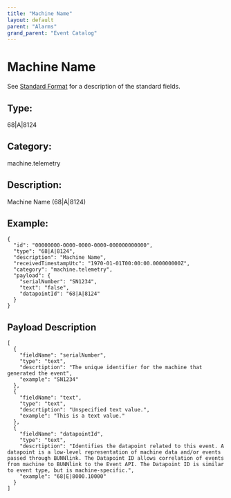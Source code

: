 ```yaml
---
title: "Machine Name"
layout: default
parent: "Alarms"
grand_parent: "Event Catalog"
---
```


# Machine Name

See [Standard Format](/event-subscriptions/event-format) for a description of the standard fields.

## Type:

68\|A\|8124

## Category:

machine.telemetry

## Description: 

Machine Name (68\|A\|8124)

## Example:

```
{
  "id": "00000000-0000-0000-0000-000000000000",
  "type": "68|A|8124",
  "description": "Machine Name",
  "receivedTimestampUtc": "1970-01-01T00:00:00.000000000Z",
  "category": "machine.telemetry",
  "payload": {
    "serialNumber": "SN1234",
    "text": "false",
    "datapointId": "68|A|8124"
  }
}
```

## Payload Description

```
[
  {
    "fieldName": "serialNumber",
    "type": "text",
    "descrtiption": "The unique identifier for the machine that generated the event",
    "example": "SN1234"
  },
  {
    "fieldName": "text",
    "type": "text",
    "descrtiption": "Unspecified text value.",
    "example": "This is a text value."
  },
  {
    "fieldName": "datapointId",
    "type": "text",
    "descrtiption": "Identifies the datapoint related to this event. A datapoint is a low-level representation of machine data and/or events passed through BUNNlink. The Datapoint ID allows correlation of events from machine to BUNNlink to the Event API. The Datapoint ID is similar to event type, but is machine-specific.",
    "example": "68|E|8000.10000"
  }
]
```


